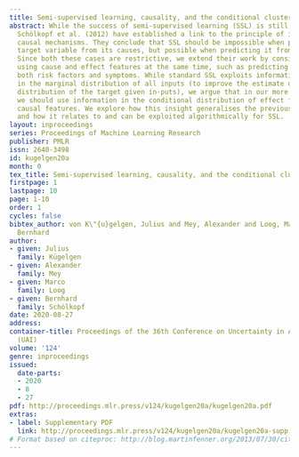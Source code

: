 ```yaml
---
title: Semi-supervised learning, causality, and the conditional cluster assumption
abstract: While the success of semi-supervised learning (SSL) is still not fully understood,
  Schölkopf et al. (2012) have established a link to the principle of independent
  causal mechanisms. They conclude that SSL should be impossible when predicting a
  target variable from its causes, but possible when predicting it from its effects.
  Since both these cases are restrictive, we extend their work by considering classification
  using cause and effect features at the same time, such as predicting a disease from
  both risk factors and symptoms. While standard SSL exploits information contained
  in the marginal distribution of all inputs (to improve the estimate of the conditional
  distribution of the target given in-puts), we argue that in our more general setting
  we should use information in the conditional distribution of effect features given
  causal features. We explore how this insight generalises the previous understanding,
  and how it relates to and can be exploited algorithmically for SSL.
layout: inproceedings
series: Proceedings of Machine Learning Research
publisher: PMLR
issn: 2640-3498
id: kugelgen20a
month: 0
tex_title: Semi-supervised learning, causality, and the conditional cluster assumption
firstpage: 1
lastpage: 10
page: 1-10
order: 1
cycles: false
bibtex_author: von K\"{u}gelgen, Julius and Mey, Alexander and Loog, Marco and Sch\"{o}lkopf,
  Bernhard
author:
- given: Julius
  family: Kügelgen
- given: Alexander
  family: Mey
- given: Marco
  family: Loog
- given: Bernhard
  family: Schölkopf
date: 2020-08-27
address: 
container-title: Proceedings of the 36th Conference on Uncertainty in Artificial Intelligence
  (UAI)
volume: '124'
genre: inproceedings
issued:
  date-parts:
  - 2020
  - 8
  - 27
pdf: http://proceedings.mlr.press/v124/kugelgen20a/kugelgen20a.pdf
extras:
- label: Supplementary PDF
  link: http://proceedings.mlr.press/v124/kugelgen20a/kugelgen20a-supp.pdf
# Format based on citeproc: http://blog.martinfenner.org/2013/07/30/citeproc-yaml-for-bibliographies/
---
```

